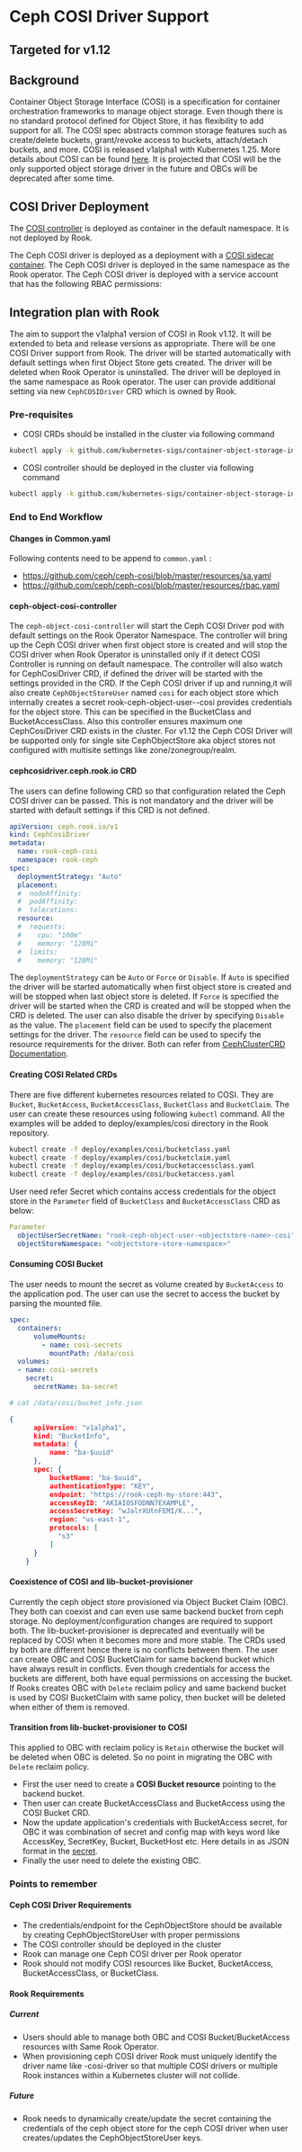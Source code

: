 # Ceph COSI Driver Support

## Targeted for v1.12

## Background

Container Object Storage Interface (COSI) is a specification for container orchestration frameworks to manage object storage. Even though there is no standard protocol defined for Object Store, it has flexibility to add support for all. The COSI spec abstracts common storage features such as create/delete buckets, grant/revoke access to buckets, attach/detach buckets, and more. COSI is released v1alpha1 with Kubernetes 1.25.
More details about COSI can be found [here](https://kubernetes.io/blog/2022/09/02/cosi-kubernetes-object-storage-management/).
It is projected that COSI will be the only supported object storage driver in the future and OBCs will be deprecated after some time.

## COSI Driver Deployment

The [COSI controller](https://github.com/kubernetes-sigs/container-object-storage-interface-controller) is deployed as container in the default namespace. It is not deployed by Rook.

The Ceph COSI driver is deployed as a deployment with a [COSI sidecar container](https://github.com/kubernetes-sigs/container-object-storage-interface-provisioner-sidecar). The Ceph COSI driver is deployed in the same namespace as the Rook operator. The Ceph COSI driver is deployed with a service account that has the following RBAC permissions:

## Integration plan with Rook

The aim to support the v1alpha1 version of COSI in Rook v1.12. It will be extended to beta and release versions as appropriate. There will be one COSI Driver support from Rook. The driver will be started automatically with default settings when first Object Store gets created. The driver will be deleted when Rook Operator is uninstalled. The driver will be deployed in the same namespace as Rook operator. The user can provide additional setting via new `CephCOSIDriver` CRD which is owned by Rook.

### Pre-requisites

- COSI CRDs should be installed in the cluster via following command

```bash
kubectl apply -k github.com/kubernetes-sigs/container-object-storage-interface-api
```

- COSI controller should be deployed in the cluster via following command

```bash
kubectl apply -k github.com/kubernetes-sigs/container-object-storage-interface-controller
```

### End to End Workflow

#### Changes in Common.yaml

Following contents need to be append to `common.yaml` :

- <https://github.com/ceph/ceph-cosi/blob/master/resources/sa.yaml>
- <https://github.com/ceph/ceph-cosi/blob/master/resources/rbac.yaml>

#### ceph-object-cosi-controller

The `ceph-object-cosi-controller` will start the Ceph COSI Driver pod with default settings on the Rook Operator Namespace. The controller will bring up the Ceph COSI driver when first object store is created and will stop the COSI driver when Rook Operator is uninstalled only if it detect COSI Controller is running on default namespace. The controller will also watch for CephCosiDriver CRD, if defined the driver will be started with the settings provided in the CRD. If the Ceph COSI driver if up and running,it  will also create `CephObjectStoreUser` named  `cosi` for each object store which internally creates a secret rook-ceph-object-user-<objectstore-name>-cosi provides credentials for the object store. This can be specified in the BucketClass and BucketAccessClass. Also this controller ensures maximum one CephCosiDriver CRD exists in the cluster. For v1.12 the Ceph COSI Driver will be supported only for single site CephObjectStore aka object stores not configured with multisite settings like zone/zonegroup/realm.

#### cephcosidriver.ceph.rook.io CRD

The users can define following CRD so that configuration related the Ceph COSI driver can be passed. This is not mandatory and the driver will be started with default settings if this CRD is not defined.

```yaml
apiVersion: ceph.rook.io/v1
kind: CephCosiDriver
metadata:
  name: rook-ceph-cosi
  namespace: rook-ceph
spec:
  deploymentStrategy: "Auto"
  placement:
  #  nodeAffinity:
  #  podAffinity:
  #  tolerations:
  resource:
  #  requests:
  #    cpu: "100m"
  #    memory: "128Mi"
  #  limits:
  #    memory: "128Mi"
```

The `deploymentStrategy` can be `Auto` or `Force` or `Disable`. If `Auto` is specified the driver will be started automatically when first object store is created and will be stopped when last object store is deleted. If `Force` is specified the driver will be started when the CRD is created and will be stopped when the CRD is deleted. The user can also disable the driver by specifying `Disable` as the value. The `placement` field can be used to specify the placement settings for the driver. The `resource` field can be used to specify the resource requirements for the driver. Both can refer from [CephClusterCRD Documentation](/Documentation/CRDs/Cluster/ceph-cluster-crd.md).

#### Creating COSI Related CRDs

There are five different kubernetes resources related to COSI. They are `Bucket`, `BucketAccess`, `BucketAccessClass`, `BucketClass` and `BucketClaim`. The user can create these resources using following `kubectl` command. All the examples will be added to deploy/examples/cosi directory in the Rook repository.

```bash
kubectl create -f deploy/examples/cosi/bucketclass.yaml
kubectl create -f deploy/examples/cosi/bucketclaim.yaml
kubectl create -f deploy/examples/cosi/bucketaccessclass.yaml
kubectl create -f deploy/examples/cosi/bucketaccess.yaml
```

User need refer Secret which contains access credentials for the object store in the `Parameter`  field of `BucketClass` and `BucketAccessClass` CRD as below:

```yaml
Parameter
  objectUserSecretName: "rook-ceph-object-user-<objectstore-name>-cosi"
  objectStoreNamespace: "<objectstore-store-namespace>"
```

#### Consuming COSI Bucket

The user needs to mount the secret as volume created by `BucketAccess` to the application pod. The user can use the secret to access the bucket by parsing the mounted file.

```yaml
spec:
  containers:
      volumeMounts:
        - name: cosi-secrets
          mountPath: /data/cosi
  volumes:
  - name: cosi-secrets
    secret:
      secretName: ba-secret
```

```bash
# cat /data/cosi/bucket_info.json
```

```json
{
      apiVersion: "v1alpha1",
      kind: "BucketInfo",
      metadata: {
          name: "ba-$uuid"
      },
      spec: {
          bucketName: "ba-$uuid",
          authenticationType: "KEY",
          endpoint: "https://rook-ceph-my-store:443",
          accessKeyID: "AKIAIOSFODNN7EXAMPLE",
          accessSecretKey: "wJalrXUtnFEMI/K...",
          region: "us-east-1",
          protocols: [
            "s3"
          ]
      }
    }
```

#### Coexistence of COSI and lib-bucket-provisioner

Currently the ceph object store provisioned via Object Bucket Claim (OBC). They both can coexist and can even use same backend bucket from ceph storage. No deployment/configuration changes are required to support both. The lib-bucket-provisioner is deprecated and eventually will be replaced by COSI when it becomes more and more stable. The CRDs used by both are different hence there is no conflicts between them. The user can create OBC and COSI BucketClaim for same backend bucket which have always result in conflicts. Even though credentials for access the buckets are different, both have equal permissions on accessing the bucket. If Rooks creates OBC with `Delete` reclaim policy and same backend bucket is used by COSI BucketClaim with same policy, then bucket will be deleted when either of them is removed.

#### Transition from lib-bucket-provisioner to COSI

This applied to OBC with reclaim policy is `Retain` otherwise the bucket will be deleted when OBC is deleted. So no point in migrating the OBC with `Delete` reclaim policy.

- First the user need to create a **COSI Bucket resource** pointing to the backend bucket.
- Then user can create BucketAccessClass and BucketAccess using the COSI Bucket CRD.
- Now the update application's credentials with BucketAccess secret, for OBC it was combination of secret and config map with keys word like AccessKey, SecretKey, Bucket, BucketHost etc. Here details in as JSON format in the [secret](#consuming-cosi-bucket).
- Finally the user need to delete the existing OBC.

### Points to remember

#### Ceph COSI Driver Requirements

- The credentials/endpoint for the CephObjectStore should be available by creating CephObjectStoreUser with proper permissions
- The COSI controller should be deployed in the cluster
- Rook can manage one Ceph COSI driver per Rook operator
- Rook should not modify COSI resources like Bucket, BucketAccess, BucketAccessClass, or BucketClass.

#### Rook Requirements

##### Current

- Users should able to manage both OBC and COSI Bucket/BucketAccess resources with Same Rook Operator.
- When provisioning ceph COSI driver Rook must uniquely identify the driver name like <namespace of rook operator>-cosi-driver so that multiple COSI drivers or multiple Rook instances within a Kubernetes cluster will not collide.

##### Future

- Rook needs to dynamically create/update the secret containing the credentials of the ceph object store for the ceph COSI driver when user creates/updates the CephObjectStoreUser keys.
